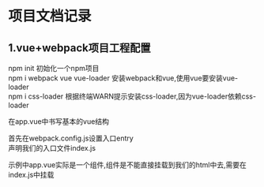 # 项目文档记录
## 1.vue+webpack项目工程配置
npm init    初始化一个npm项目   
npm i webpack vue vue-loader  安装webpack和vue,使用vue要安装vue-loader   
npm i css-loader 根据终端WARN提示安装css-loader,因为vue-loader依赖css-loader

在app.vue中书写基本的vue结构   

首先在webpack.config.js设置入口entry   
声明我们的入口文件index.js

示例中app.vue实际是一个组件,组件是不能直接挂载到我们的html中去,需要在index.js中挂载